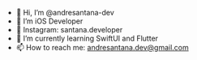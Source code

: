 - 👋 Hi, I’m @andresantana-dev
- 🚀 I’m iOS Developer
- 📱 Instagram: santana.developer
- 🌱 I’m currently learning SwiftUI and Flutter
- 📫 How to reach me: andresantana.dev@gmail.com

<!---
andresantana-dev/andresantana-dev is a ✨ special ✨ repository because its `README.md` (this file) appears on your GitHub profile.
You can click the Preview link to take a look at your changes.
--->

